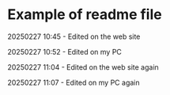 # Example of readme file

20250227 10:45 - Edited on the web site

20250227 10:52 - Edited on my PC

20250227 11:04 - Edited on the web site again

20250227 11:07 - Edited on my PC again


